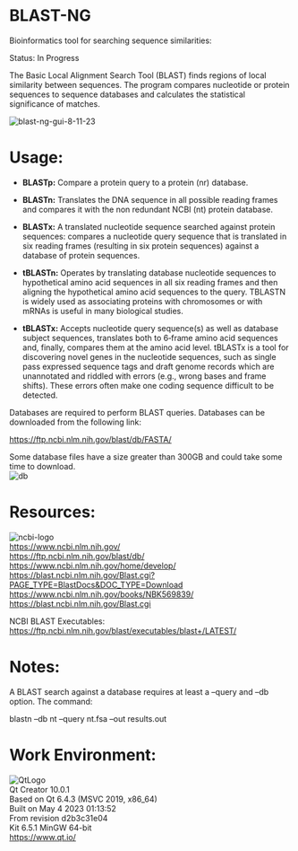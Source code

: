 # BLAST-NG    
Bioinformatics tool for searching sequence similarities:  

Status: In Progress  

The Basic Local Alignment Search Tool (BLAST) finds regions of local similarity between sequences. The program compares nucleotide or protein sequences to sequence databases and calculates the statistical significance of matches.    

![blast-ng-gui-8-11-23](https://github.com/kn0w0n3/BLAST-NG/assets/22214754/69e3a32a-3619-4415-b809-9fd69ab8e152)  

# **Usage:**    

* **BLASTp:** Compare a protein query to a protein (nr) database.     

* **BLASTn:** Translates the DNA sequence in all possible reading frames and compares it with the non redundant NCBI (nt) protein database.     

* **BLASTx:** A translated nucleotide sequence searched against protein sequences: compares a nucleotide query sequence that is translated in six reading frames (resulting in six protein sequences) against a database of protein sequences.
  
* **tBLASTn:** Operates by translating database nucleotide sequences to hypothetical amino acid sequences in all six reading frames and then aligning the hypothetical amino acid sequences to the query. TBLASTN is widely used as associating proteins with chromosomes or with mRNAs is useful in many biological studies.

* **tBLASTx:** Accepts nucleotide query sequence(s) as well as database subject sequences, translates both to 6‐frame amino acid sequences and, finally, compares them at the amino acid level. tBLASTx is a tool for discovering novel genes in the nucleotide sequences, such as single pass expressed sequence tags and draft genome records which are unannotated and riddled with errors (e.g., wrong bases and frame shifts). These errors often make one coding sequence difficult to be detected.  

Databases are required to perform BLAST queries. Databases can be downloaded from the following link:  

https://ftp.ncbi.nlm.nih.gov/blast/db/FASTA/  

Some database files have a size greater than 300GB and could take some time to download.    
![db](https://github.com/kn0w0n3/BLAST-NG/assets/22214754/8ff73180-e8f6-4f8a-9a43-ba32554f5eae)    
   
# **Resources:**  
![ncbi-logo](https://user-images.githubusercontent.com/22214754/204448800-2b846e5b-2c68-4c4e-8687-43aac8ac752e.png)      
https://www.ncbi.nlm.nih.gov/  
https://ftp.ncbi.nlm.nih.gov/blast/db/  
https://www.ncbi.nlm.nih.gov/home/develop/  
https://blast.ncbi.nlm.nih.gov/Blast.cgi?PAGE_TYPE=BlastDocs&DOC_TYPE=Download  
https://www.ncbi.nlm.nih.gov/books/NBK569839/  
https://blast.ncbi.nlm.nih.gov/Blast.cgi  

NCBI BLAST Executables: https://ftp.ncbi.nlm.nih.gov/blast/executables/blast+/LATEST/  

# **Notes:**  
A BLAST search against a database requires at least a –query and –db option. The command:  

blastn –db nt –query nt.fsa –out results.out  

# **Work Environment:**       
![QtLogo](https://user-images.githubusercontent.com/22214754/179895211-d52559ab-35df-4fcc-bf69-7377739330d4.png)    
Qt Creator 10.0.1    
Based on Qt 6.4.3 (MSVC 2019, x86_64)    
Built on May 4 2023 01:13:52    
From revision d2b3c31e04     
Kit 6.5.1 MinGW 64-bit    
https://www.qt.io/    


